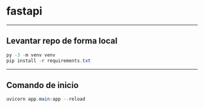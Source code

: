 # fastapi
---
## Levantar repo de forma local
```powershell
py -3 -m venv venv
pip install -r requirements.txt
```
---
## Comando de inicio
```powershell
uvicorn app.main:app --reload
```